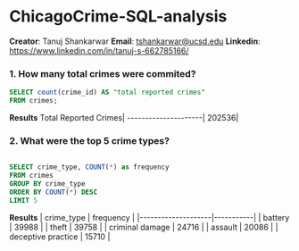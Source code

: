 # ChicagoCrime-SQL-analysis
**Creator**: Tanuj Shankarwar
**Email**: tshankarwar@ucsd.edu
**Linkedin**: https://www.linkedin.com/in/tanuj-s-662785166/


### 1. How many total crimes were commited?


````sql
SELECT count(crime_id) AS "total reported crimes"
FROM crimes;
````
**Results**
Total Reported Crimes|
---------------------|
202536|


### 2. What were the top 5 crime types?

````sql

SELECT crime_type, COUNT(*) as frequency
FROM crimes 
GROUP BY crime_type 
ORDER BY COUNT(*) DESC 
LIMIT 5 
````
**Results**
| crime_type         | frequency |
|--------------------|-----------|
| battery            | 39988     |
| theft              | 39758     |
| criminal damage    | 24716     |
| assault            | 20086     |
| deceptive practice | 15710     |







